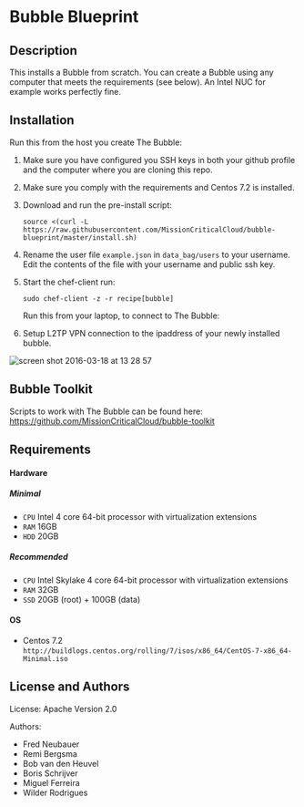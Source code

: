 # Bubble Blueprint

Description
------------
This installs a Bubble from scratch. You can create a Bubble using any computer that meets the requirements (see below). An Intel NUC for example works perfectly fine.

Installation
------------
Run this from the host you create The Bubble:

1. Make sure you have configured you SSH keys in both your github profile and the computer where you are cloning this repo.
2. Make sure you comply with the requirements and Centos 7.2 is installed.
3. Download and run the pre-install script:
   
   ```
   source <(curl -L https://raw.githubusercontent.com/MissionCriticalCloud/bubble-blueprint/master/install.sh)
   ```
4. Rename the user file `example.json` in `data_bag/users` to your username. Edit the contents of the file with your username and public ssh key.
5. Start the chef-client run:

   ```
   sudo chef-client -z -r recipe[bubble]
   ```
   
   Run this from your laptop, to connect to The Bubble:
6. Setup L2TP VPN connection to the ipaddress of your newly installed bubble.

![screen shot 2016-03-18 at 13 28 57](https://cloud.githubusercontent.com/assets/1630096/13877811/68585b16-ed0d-11e5-9790-15ad2702f5a2.png)

Bubble Toolkit
-------------
Scripts to work with The Bubble can be found here: https://github.com/MissionCriticalCloud/bubble-toolkit

Requirements
------------

#### Hardware
##### Minimal
- `CPU` Intel 4 core 64-bit processor with virtualization extensions
- `RAM` 16GB
- `HDD` 20GB

##### Recommended
- `CPU` Intel Skylake 4 core 64-bit processor with virtualization extensions
- `RAM` 32GB
- `SSD` 20GB (root) + 100GB (data)

#### OS
- Centos 7.2 `http://buildlogs.centos.org/rolling/7/isos/x86_64/CentOS-7-x86_64-Minimal.iso`

License and Authors
-------------------
License: Apache Version 2.0

Authors:
* Fred Neubauer
* Remi Bergsma
* Bob van den Heuvel
* Boris Schrijver
* Miguel Ferreira
* Wilder Rodrigues
